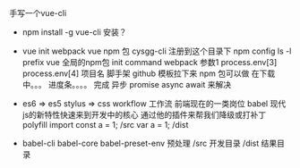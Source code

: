 手写一个vue-cli
- npm install -g vue-cli 安装？
- vue init webpack
  vue npm 包
  cysgg-cli 注册到这个目录下 npm config ls -l prefix
  vue 全局的npm包 init command
  webpack 参数1 process.env[3] process.env[4] 项目名
  脚手架
  github 模板拉下来 npm 包可以做
  在下载中。。。
  进度条。。。。
  完成 异步 promise async await 来解决
- es6 => es5
  stylus => css
  workflow 工作流 前端现在的一类岗位
  babel 现代js的新特性快速来到开发中的核心
  通过他的插件来帮我们降级或打补丁
  polyfill import
  const a = 1; /src
  var a = 1; /dist

- babel-cli babel-core
  babel-preset-env 预处理
  /src 开发目录
  /dist 结果目录